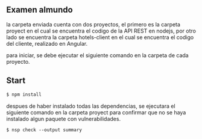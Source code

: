 
## Examen almundo 

la carpeta enviada cuenta con dos proyectos, el primero es la carpeta proyect en el cual se encuentra el codigo de la API REST en nodejs, por otro lado se encuentra la carpeta hotels-client en el cual se encuentra el codigo del cliente, realizado en Angular.

para iniciar, se debe ejecutar el siguiente comando en la carpeta de cada proyecto.  

## Start
```bash
$ npm install
```

despues de haber instalado todas las dependencias, se ejecutara el siguiente comando en la carpeta proyect para
confirmar que no se haya instalado algun paquete con vulnerabilidades.

```
$ nsp check --output summary
```
